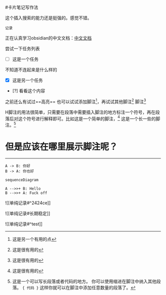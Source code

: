 #卡片笔记写作法 

这个插入搜索的能力还是挺强的。感觉不错。
```query
记录
```

正在认真学习obsidian的中文文档：[中文文档](https://publish.obsidian.md/help-zh/%E6%8F%92%E4%BB%B6/%E6%90%9C%E7%B4%A2)

尝试一下任务列表
- [ ] 这是一个任务

不知道不连起来是什么样的
- [x] 这是另一个任务
- [?] 看看这个内容

之前还么有试过==高亮==
也可以试试添加脚注[^脚注1]，再试试其他脚注[^1]
脚注[^1]
[^1]: 这是很有用的
[^脚注1]: 这是另一个有用的点


H脚注的用法很简单，只需要在段落中需要插入脚注的地方标注一个符号，再在段落后对这个符号进行解释即可。比如这是一个简单的脚注，[^1] 这是一个长一些的脚注。[^长脚注] 
[^1]: 很有用！ 
[^长脚注]: 这是一个可以写长段落或者代码的地方。 你可以使用缩进在脚注中纳入其他段落。 `{ 代码 }` 这样你就可以在脚注中添加任意数量的段落了。


# 但是应该在哪里展示脚注呢？





---

```plantuml
A -> B: 你好
B -> A: 你也好
```


```mermaid
sequenceDiagram

A -->>+ B: Hello
B -->>+ A: Fuck off
```


![[单纯记录#^2424ce]]

![[单纯记录#长期稳定]]


![[单纯记录#^test]]

